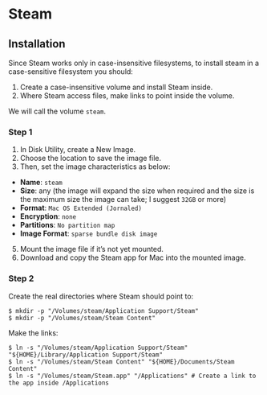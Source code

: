 # Steam

## Installation

Since Steam works only in case-insensitive filesystems, to install steam in a case-sensitive filesystem you should:

1. Create a case-insensitive volume and install Steam inside.
2. Where Steam access files, make links to point inside the volume.

We will call the volume `steam`.

### Step 1

1. In Disk Utility, create a New Image.
3. Choose the location to save the image file.
4. Then, set the image characteristics as below:
  * **Name**: `steam`
  * **Size**: any (the image will expand the size when required and the size is the maximum size the image can take; I suggest `32GB` or more)
  * **Format**: `Mac OS Extended (Jornaled)`
  * **Encryption**: `none`
  * **Partitions**: `No partition map`
  * **Image Format**: `sparse bundle disk image`
5. Mount the image file if it’s not yet mounted.
6. Download and copy the Steam app for Mac into the mounted image.

### Step 2

Create the real directories where Steam should point to:
```ShellSession
$ mkdir -p "/Volumes/steam/Application Support/Steam"
$ mkdir -p "/Volumes/steam/Steam Content"
```

Make the links:
```ShellSession
$ ln -s "/Volumes/steam/Application Support/Steam" "${HOME}/Library/Application Support/Steam"
$ ln -s "/Volumes/steam/Steam Content" "${HOME}/Documents/Steam Content"
$ ln -s "/Volumes/steam/Steam.app" "/Applications" # Create a link to the app inside /Applications
```
